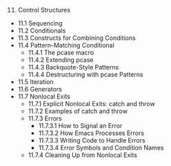 11. Control Structures
  - 11.1 Sequencing
  - 11.2 Conditionals
  - 11.3 Constructs for Combining Conditions
  - 11.4 Pattern-Matching Conditional
    - 11.4.1 The pcase macro
    - 11.4.2 Extending pcase
    - 11.4.3 Backquote-Style Patterns
    - 11.4.4 Destructuring with pcase Patterns
  - 11.5 Iteration
  - 11.6 Generators
  - 11.7 Nonlocal Exits
    - 11.7.1 Explicit Nonlocal Exits: catch and throw
    - 11.7.2 Examples of catch and throw
    - 11.7.3 Errors
      - 11.7.3.1 How to Signal an Error
      - 11.7.3.2 How Emacs Processes Errors
      - 11.7.3.3 Writing Code to Handle Errors
      - 11.7.3.4 Error Symbols and Condition Names
    - 11.7.4 Cleaning Up from Nonlocal Exits
